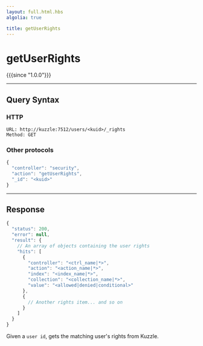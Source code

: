 ```yaml
---
layout: full.html.hbs
algolia: true

title: getUserRights
---
```



# getUserRights

{{{since "1.0.0"}}}



---

## Query Syntax

### HTTP

```http
URL: http://kuzzle:7512/users/<kuid>/_rights
Method: GET
```

### Other protocols

```js
{
  "controller": "security",
  "action": "getUserRights",
  "_id": "<kuid>"
}
```


---

## Response

```javascript
{
  "status": 200,
  "error": null,
  "result": {
    // An array of objects containing the user rights
    "hits": [
      {
        "controller": "<ctrl_name|*>",
        "action": "<action_name|*>",
        "index": "<index_name|*>",
        "collection": "<collection_name|*>",
        "value": "<allowed|denied|conditional>"
      },
      {
        // Another rights item... and so on
      }
    ]
  }
}
```

Given a `user id`, gets the matching user's rights from Kuzzle.
